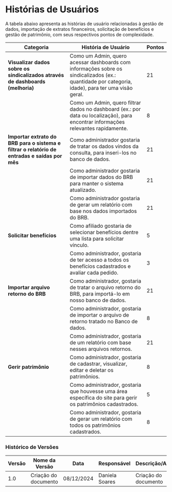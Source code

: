 # Histórias de Usuários

A tabela abaixo apresenta as histórias de usuário relacionadas à gestão de dados, importação de extratos financeiros, solicitação de benefícios e gestão de patrimônio, com seus respectivos pontos de complexidade.

| **Categoria**                          | **História de Usuário**                                                                                             | **Pontos** |
| -------------------------------------- | ------------------------------------------------------------------------------------------------------------------- | ---------- |
| **Visualizar dados sobre os sindicalizados através de dashboards (melhoria)** | Como um Admin, quero acessar dashboards com informações sobre os sindicalizados (ex.: quantidade por categoria, idade), para ter uma visão geral. | 21         |
|                                        | Como um Admin, quero filtrar dados no dashboard (ex.: por data ou localização), para encontrar informações relevantes rapidamente. | 8          |
| **Importar extrato do BRB para o sistema e filtrar o relatório de entradas e saídas por mês** | Como administrador gostaria de tratar os dados vindos da consulta, para inseri-los no banco de dados.          | 21         |
|                                        | Como administrador gostaria de importar dados do BRB para manter o sistema atualizado.                        | 21         |
|                                        | Como administrador gostaria de gerar um relatório com base nos dados importados do BRB.                       | 21         |
| **Solicitar benefícios**               |Como afiliado gostaria de selecionar benefícios dentre uma lista para solicitar vínculo.                     | 5          |
|                                        | Como administrador, gostaria de ter acesso a todos os benefícios cadastrados e avaliar cada pedido.          | 3          |
| **Importar arquivo retorno do BRB**    | Como administrador, gostaria de tratar o arquivo retorno do BRB, para importá-lo em nosso banco de dados.     | 21         |
|                                        | Como administrador, gostaria de importar o arquivo de retorno tratado no Banco de dados.                     | 8          |
|                                        | Como administrador, gostaria de um relatório com base nesses arquivos retornos.                              | 21         |
| **Gerir patrimônio**                   | Como administrador, gostaria de cadastrar, visualizar, editar e deletar os patrimônios.                      | 8          |
|                                        | Como administrador, gostaria que houvesse uma área específica do site para gerir os patrimônios cadastrados.  | 5          |
|                                        | Como administrador, gostaria de gerar um relatório com todos os patrimônios cadastrados.                     | 8          |



### **Histórico de Versões**

| **Versão** | **Nome da Versão**      | **Data**      | **Responsável**         | **Descrição/Alterações**                                 |
|------------|-------------------------|---------------|-------------------------|----------------------------------------------------------|
|   1.0      | Criação do documento    | 08/12/2024    |  Daniela Soares          | Criação do documento                                     |
